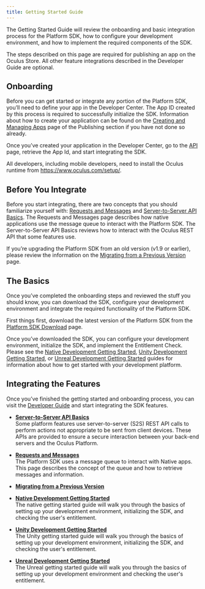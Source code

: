 ```yaml
---
title: Getting Started Guide
---
```

The Getting Started Guide will review the onboarding and basic integration process for the Platform SDK, how to configure your development environment, and how to implement the required components of the SDK. 

The steps described on this page are required for publishing an app on the Oculus Store. All other feature integrations described in the Developer Guide are optional.

## Onboarding

Before you can get started or integrate any portion of the Platform SDK, you’ll need to define your app in the Developer Center. The App ID created by this process is required to successfully initialize the SDK. Information about how to create your application can be found on the [Creating and Managing Apps](/distribute/latest/concepts/publish-create-app/) page of the Publishing section if you have not done so already.

Once you’ve created your application in the Developer Center, go to the [API](https://dashboard.oculus.com/app/api) page, retrieve the App Id, and start integrating the SDK. 

All developers, including mobile developers, need to install the Oculus runtime from <https://www.oculus.com/setup/>.

## Before You Integrate

Before you start integrating, there are two concepts that you should familiarize yourself with: [Requests and Messages](/documentation/platform/latest/concepts/sdkgs-requestsnmessages/ "The Platform SDK uses a message queue to interact with Native apps. This page describes the concept of the queue and how to retrieve messages and information.") and [Server-to-Server API Basics](/documentation/platform/latest/concepts/pgsg-s2s-basics/ "Some platform features use server-to-server (S2S) REST API calls to perform actions not appropriate to be sent from client devices. These APIs are provided to ensure a secure interaction between your back-end servers and the Oculus Platform."). The Requests and Messages page describes how native applications use the message queue to interact with the Platform SDK. The Server-to-Server API Basics reviews how to interact with the Oculus REST API that some features use.

If you’re upgrading the Platform SDK from an old version (v1.9 or earlier), please review the information on the [Migrating from a Previous Version](/documentation/platform/latest/concepts/release-migration/) page.

## The Basics

Once you’ve completed the onboarding steps and reviewed the stuff you should know, you can download the SDK, configure your development environment and integrate the required functionality of the Platform SDK.

First things first, download the latest version of the Platform SDK from the [Platform SDK Download](/downloads/package/oculus-platform-sdk/) page.

Once you’ve downloaded the SDK, you can configure your development environment, initialize the SDK, and implement the Entitlement Check. Please see the [Native Development Getting Started](/documentation/platform/latest/concepts/pgsg-native-gsg/ "The native getting started guide will walk you through the basics of setting up your development environment, initializing the SDK, and checking the user's entitlement."), [Unity Development Getting Started](/documentation/platform/latest/concepts/pgsg-unity-gsg/ "The Unity getting started guide will walk you through the basics of setting up your development environment, initializing the SDK, and checking the user's entitlement."), or [Unreal Development Getting Started](/documentation/platform/latest/concepts/pgsg-unreal-gsg/ "The Unreal getting started guide will walk you through the basics of setting up your development environment and checking the user's entitlement.") guides for information about how to get started with your development platform.

## Integrating the Features

Once you’ve finished the getting started and onboarding process, you can visit the [Developer Guide](/documentation/platform/latest/concepts/book-dg/) and start integrating the SDK features.

* **[Server-to-Server API Basics](/documentation/platform/latest/concepts/pgsg-s2s-basics/)**  
Some platform features use server-to-server (S2S) REST API calls to perform actions not appropriate to be sent from client devices. These APIs are provided to ensure a secure interaction between your back-end servers and the Oculus Platform.
* **[Requests and Messages](/documentation/platform/latest/concepts/sdkgs-requestsnmessages/)**  
The Platform SDK uses a message queue to interact with Native apps. This page describes the concept of the queue and how to retrieve messages and information.
* **[Migrating from a Previous Version](/documentation/platform/latest/concepts/release-migration/)**  

* **[Native Development Getting Started](/documentation/platform/latest/concepts/pgsg-native-gsg/)**  
The native getting started guide will walk you through the basics of setting up your development environment, initializing the SDK, and checking the user's entitlement. 
* **[Unity Development Getting Started](/documentation/platform/latest/concepts/pgsg-unity-gsg/)**  
The Unity getting started guide will walk you through the basics of setting up your development environment, initializing the SDK, and checking the user's entitlement. 
* **[Unreal Development Getting Started](/documentation/platform/latest/concepts/pgsg-unreal-gsg/)**  
The Unreal getting started guide will walk you through the basics of setting up your development environment and checking the user's entitlement. 
